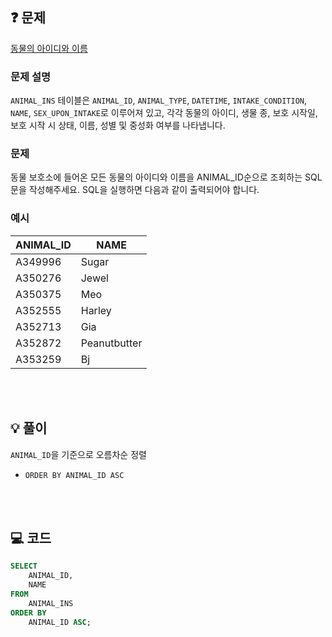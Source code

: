 ❓ 문제
---

[동물의 아이디와 이름](https://school.programmers.co.kr/learn/courses/30/lessons/59403)

### 문제 설명

`ANIMAL_INS` 테이블은 `ANIMAL_ID`, `ANIMAL_TYPE`, `DATETIME`, `INTAKE_CONDITION`, `NAME`, `SEX_UPON_INTAKE`로 이루어져 있고,
각각 동물의 아이디, 생물 종, 보호 시작일, 보호 시작 시 상태, 이름, 성별 및 중성화 여부를 나타냅니다.

### 문제

동물 보호소에 들어온 모든 동물의 아이디와 이름을 ANIMAL_ID순으로 조회하는 SQL문을 작성해주세요. SQL을 실행하면 다음과 같이 출력되어야 합니다.

### 예시

|ANIMAL_ID	|NAME|
|---|---|
|A349996	|Sugar|
|A350276	|Jewel|
|A350375	|Meo|
|A352555	|Harley|
|A352713	|Gia|
|A352872	|Peanutbutter|
|A353259	|Bj|

<br/>
<br/>

💡 풀이
---

`ANIMAL_ID`을 기준으로 오름차순 정렬
- `ORDER BY ANIMAL_ID ASC`

<br/>
<br/>

💻 코드
---

```sql
SELECT
	ANIMAL_ID,
    NAME
FROM
	ANIMAL_INS
ORDER BY
	ANIMAL_ID ASC;
```
